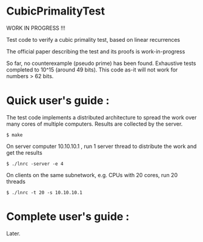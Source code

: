 # CubicPrimalityTest

WORK IN PROGRESS !!!

Test code to verify a cubic primality test, based on linear recurrences

The official paper describing the test and its proofs is work-in-progress

So far, no counterexample (pseudo prime) has been found. Exhaustive tests completed to 10^15 (around 49 bits). This code as-it will not work for numbers > 62 bits.

# Quick user's guide :

The test code implements a distributed architecture to spread the work over many cores of multiple computers.
Results are collected by the server.

```
$ make
```

On server computer 10.10.10.1 , run 1 server thread to distribute the work and get the results

```
$ ./lnrc -server -e 4
```

On clients on the same subnetwork, e.g. CPUs with 20 cores, run 20 threads

```
$ ./lnrc -t 20 -s 10.10.10.1
```

# Complete user's guide :

Later.





